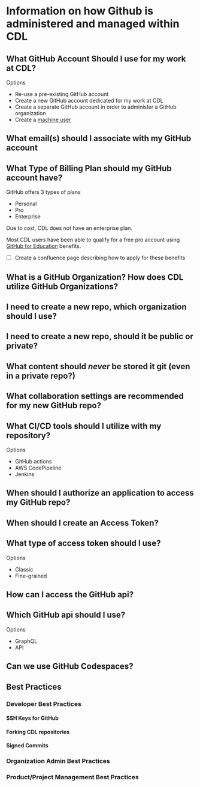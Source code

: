 # Information on how Github is administered and managed within CDL

## What GitHub Account Should I use for my work at CDL?

Options
- Re-use a pre-existing GitHub account
- Create a new GitHub account dedicated for my work at CDL
- Create a separate GitHub account in order to administer a GitHub organization
- Create a [machine user](https://docs.github.com/en/authentication/connecting-to-github-with-ssh/managing-deploy-keys#machine-users)

## What email(s) should I associate with my GitHub account

## What Type of Billing Plan should my GitHub account have?

GitHub offers 3 types of plans
- Personal
- Pro
- Enterprise

Due to cost, CDL does not have an enterprise plan.

Most CDL users have been able to qualify for a free pro account using [GitHub for Education](https://github.com/education) benefits.

- [ ] Create a confluence page describing how to apply for these benefits

## What is a GitHub Organization?  How does CDL utilize GitHub Organizations?

## I need to create a new repo, which organization should I use?

## I need to create a new repo, should it be public or private?

## What content should *never* be stored it git (even in a private repo?)

## What collaboration settings are recommended for my new GitHub repo?

## What CI/CD tools should I utilize with my repository?

Options
- GitHub actions
- AWS CodePipeline
- Jenkins

## When should I authorize an application to access my GitHub repo?

## When should I create an Access Token?

## What type of access token should I use?

Options
- Classic
- Fine-grained

## How can I access the GitHub api?

## Which GitHub api should I use?

Options
- GraphQL
- API

## Can we use GitHub Codespaces?

## Best Practices

### Developer Best Practices

#### SSH Keys for GitHub

#### Forking CDL repositories

#### Signed Commits

### Organization Admin Best Practices

### Product/Project Management Best Practices
